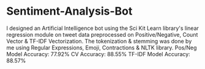 # Sentiment-Analysis-Bot
  I designed an Artificial Intelligence bot using the Sci Kit Learn library's linear regression module on tweet data preprocessed on Positive/Negative, Count Vector &amp; TF-IDF Vectorization. The tokenization &amp; stemming was done by me using Regular Expressions, Emoji, Contractions &amp; NLTK library.  Pos/Neg Model Accuracy: 77.92% CV Accuracy: 88.55% TF-IDF Model Accuracy: 88.57%
